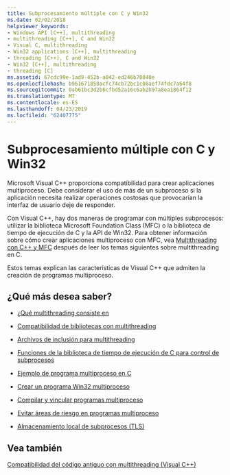 ```yaml
---
title: Subprocesamiento múltiple con C y Win32
ms.date: 02/02/2018
helpviewer_keywords:
- Windows API [C++], multithreading
- multithreading [C++], C and Win32
- Visual C, multithreading
- Win32 applications [C++], multithreading
- threading [C++], C and Win32
- Win32 [C++], multithreading
- threading [C]
ms.assetid: 67cdc99e-1ad9-452b-a042-ed246b70040e
ms.openlocfilehash: b961671850acfc74cb72bc1c08aef74fdc7a64f8
ms.sourcegitcommit: 0ab61bc3d2b6cfbd52a16c6ab2b97a8ea1864f12
ms.translationtype: MT
ms.contentlocale: es-ES
ms.lasthandoff: 04/23/2019
ms.locfileid: "62407775"
---
```

# <a name="multithreading-with-c-and-win32"></a>Subprocesamiento múltiple con C y Win32

Microsoft Visual C++ proporciona compatibilidad para crear aplicaciones multiproceso. Debe considerar el uso de más de un subproceso si la aplicación necesita realizar operaciones costosas que provocarían la interfaz de usuario deje de responder.

Con Visual C++, hay dos maneras de programar con múltiples subprocesos: utilizar la biblioteca Microsoft Foundation Class (MFC) o la biblioteca de tiempo de ejecución de C y la API de Win32. Para obtener información sobre cómo crear aplicaciones multiproceso con MFC, vea [Multithreading con C++ y MFC](multithreading-with-cpp-and-mfc.md) después de leer los temas siguientes sobre multithreading en C.

Estos temas explican las características de Visual C++ que admiten la creación de programas multiproceso.

## <a name="what-do-you-want-to-know-more-about"></a>¿Qué más desea saber?

- [¿Qué multithreading consiste en](multithread-programs.md)

- [Compatibilidad de bibliotecas con multithreading](library-support-for-multithreading.md)

- [Archivos de inclusión para multithreading](include-files-for-multithreading.md)

- [Funciones de la biblioteca de tiempo de ejecución de C para control de subprocesos](c-run-time-library-functions-for-thread-control.md)

- [Ejemplo de programa multiproceso en C](sample-multithread-c-program.md)

- [Crear un programa Win32 multiproceso](writing-a-multithreaded-win32-program.md)

- [Compilar y vincular programas multiproceso](compiling-and-linking-multithread-programs.md)

- [Evitar áreas de riesgo en programas multiproceso](avoiding-problem-areas-with-multithread-programs.md)

- [Almacenamiento local de subprocesos (TLS)](thread-local-storage-tls.md)

## <a name="see-also"></a>Vea también

[Compatibilidad del código antiguo con multithreading (Visual C++)](multithreading-support-for-older-code-visual-cpp.md)
